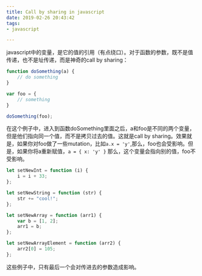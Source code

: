 ```yaml
---
title: Call by sharing in javascript
date: 2019-02-26 20:43:42
tags:
- javascript

---
```


javascript中的变量，是它的值的引用（有点绕口）。对于函数的参数，既不是值传递，也不是址传递，而是神奇的call by sharing：

```javascript
function doSomething(a) {
    // do something
}

var foo = {
    // something
}

doSomething(foo);

```

在这个例子中，进入到函数doSomething里面之后，a和foo是不同的两个变量，但是他们指向同一个值，而不是拷贝过去的值。这就是call by sharing。效果就是，如果你对foo做了一些mutation，比如```a.x = 'y'```,那么，foo也会受影响。但是，如果你将a重新赋值，```a = { x: 'y' }``` 那么，这个变量会指向别的值，foo不受影响。

```javascript
let setNewInt = function (i) {
    i = i + 33;
};

let setNewString = function (str) {
    str += "cool!";
};

let setNewArray = function (arr1) {
    var b = [1, 2];
    arr1 = b;
};

let setNewArrayElement = function (arr2) {
    arr2[0] = 105;
};
```

这些例子中，只有最后一个会对传进去的参数造成影响。
